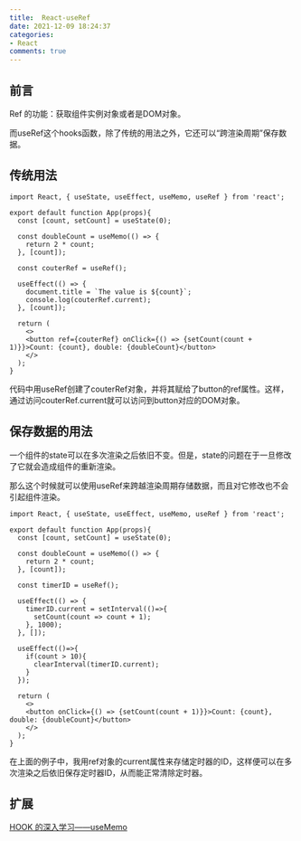 ```yaml
---
title:  React-useRef
date: 2021-12-09 18:24:37
categories:
- React
comments: true
---
```


## 前言

Ref 的功能：获取组件实例对象或者是DOM对象。

<!-- more -->

而useRef这个hooks函数，除了传统的用法之外，它还可以“跨渲染周期”保存数据。



## 传统用法

```react
import React, { useState, useEffect, useMemo, useRef } from 'react';

export default function App(props){
  const [count, setCount] = useState(0);

  const doubleCount = useMemo(() => {
    return 2 * count;
  }, [count]);

  const couterRef = useRef();

  useEffect(() => {
    document.title = `The value is ${count}`;
    console.log(couterRef.current);
  }, [count]);

  return (
    <>
    <button ref={couterRef} onClick={() => {setCount(count + 1)}}>Count: {count}, double: {doubleCount}</button>
    </>
  );
}
```

代码中用useRef创建了couterRef对象，并将其赋给了button的ref属性。这样，通过访问couterRef.current就可以访问到button对应的DOM对象。



## 保存数据的用法

一个组件的state可以在多次渲染之后依旧不变。但是，state的问题在于一旦修改了它就会造成组件的重新渲染。

那么这个时候就可以使用useRef来跨越渲染周期存储数据，而且对它修改也不会引起组件渲染。

```react
import React, { useState, useEffect, useMemo, useRef } from 'react';

export default function App(props){
  const [count, setCount] = useState(0);

  const doubleCount = useMemo(() => {
    return 2 * count;
  }, [count]);

  const timerID = useRef();

  useEffect(() => {
    timerID.current = setInterval(()=>{
      setCount(count => count + 1);
    }, 1000); 
  }, []);

  useEffect(()=>{
    if(count > 10){
      clearInterval(timerID.current);
    }
  });

  return (
    <>
    <button onClick={() => {setCount(count + 1)}}>Count: {count}, double: {doubleCount}</button>
    </>
  );
}
```

在上面的例子中，我用ref对象的current属性来存储定时器的ID，这样便可以在多次渲染之后依旧保存定时器ID，从而能正常清除定时器。



## 扩展

[HOOK 的深入学习——useMemo](https://zhuanlan.zhihu.com/p/263556732)